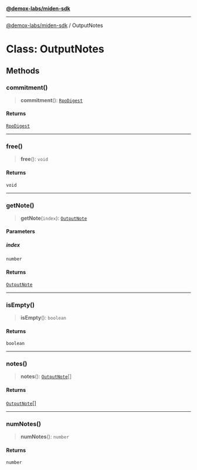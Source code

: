 [**@demox-labs/miden-sdk**](../README.md)

***

[@demox-labs/miden-sdk](../README.md) / OutputNotes

# Class: OutputNotes

## Methods

### commitment()

> **commitment**(): [`RpoDigest`](RpoDigest.md)

#### Returns

[`RpoDigest`](RpoDigest.md)

***

### free()

> **free**(): `void`

#### Returns

`void`

***

### getNote()

> **getNote**(`index`): [`OutputNote`](OutputNote.md)

#### Parameters

##### index

`number`

#### Returns

[`OutputNote`](OutputNote.md)

***

### isEmpty()

> **isEmpty**(): `boolean`

#### Returns

`boolean`

***

### notes()

> **notes**(): [`OutputNote`](OutputNote.md)[]

#### Returns

[`OutputNote`](OutputNote.md)[]

***

### numNotes()

> **numNotes**(): `number`

#### Returns

`number`

